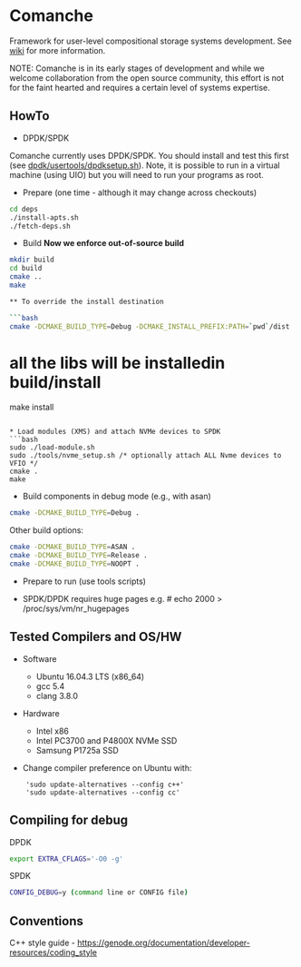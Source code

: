 # Comanche
Framework for user-level compositional storage systems development. See [wiki](https://github.com/IBM/comanche/wiki) for more information.

NOTE: Comanche is in its early stages of development and while we welcome collaboration from the open source community, this effort is not for the faint hearted and requires a certain level of systems expertise.


HowTo
-----

* DPDK/SPDK

Comanche currently uses DPDK/SPDK.  You should install and test this
first (see [dpdk/usertools/dpdksetup.sh](https://github.com/spdk/dpdk/blob/spdk-17.05/usertools/dpdk-setup.sh)).  Note, it is possible to run
in a virtual machine (using UIO) but you will need to run your
programs as root.

* Prepare (one time - although it may change across checkouts)

```bash
cd deps
./install-apts.sh
./fetch-deps.sh
```

* Build
**Now we enforce out-of-source build**

```bash
mkdir build
cd build
cmake ..
make

** To override the install destination

```bash
cmake -DCMAKE_BUILD_TYPE=Debug -DCMAKE_INSTALL_PREFIX:PATH=`pwd`/dist ..
```

# all the libs will be installedin build/install
make install
```

* Load modules (XMS) and attach NVMe devices to SPDK 
```bash
sudo ./load-module.sh
sudo ./tools/nvme_setup.sh /* optionally attach ALL Nvme devices to VFIO */
cmake .
make
```

* Build components in debug mode (e.g., with asan)

```bash
cmake -DCMAKE_BUILD_TYPE=Debug .
```

Other build options:

```bash
cmake -DCMAKE_BUILD_TYPE=ASAN .
cmake -DCMAKE_BUILD_TYPE=Release .
cmake -DCMAKE_BUILD_TYPE=NOOPT .
```

* Prepare to run (use tools scripts)

- SPDK/DPDK requires huge pages
  e.g. # echo 2000 > /proc/sys/vm/nr_hugepages
  

Tested Compilers and OS/HW
--------------------------

* Software 
  - Ubuntu 16.04.3 LTS (x86_64)
  - gcc 5.4
  - clang 3.8.0

* Hardware
  - Intel x86
  - Intel PC3700 and P4800X NVMe SSD
  - Samsung P1725a SSD


* Change compiler preference on Ubuntu with:
```
    'sudo update-alternatives --config c++'
    'sudo update-alternatives --config cc' 
```    
Compiling for debug
-------------------

DPDK
```bash
export EXTRA_CFLAGS='-O0 -g'
```
SPDK
```bash
CONFIG_DEBUG=y (command line or CONFIG file)
```


Conventions
-----------

C++ style guide - https://genode.org/documentation/developer-resources/coding_style
